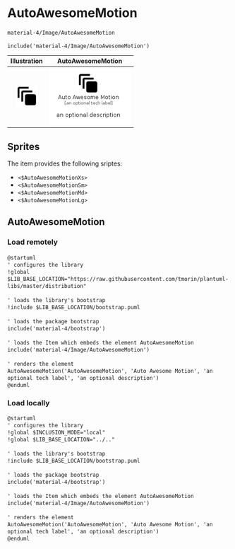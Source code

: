 # AutoAwesomeMotion


```text
material-4/Image/AutoAwesomeMotion
```

```text
include('material-4/Image/AutoAwesomeMotion')
```



| Illustration | AutoAwesomeMotion |
| :---: | :---: |
| ![illustration for Illustration](../../material-4/Image/AutoAwesomeMotion.png) | ![illustration for AutoAwesomeMotion](../../material-4/Image/AutoAwesomeMotion.Local.png) |



## Sprites
The item provides the following sriptes:

- `<$AutoAwesomeMotionXs>`
- `<$AutoAwesomeMotionSm>`
- `<$AutoAwesomeMotionMd>`
- `<$AutoAwesomeMotionLg>`





## AutoAwesomeMotion

### Load remotely
```plantuml
@startuml
' configures the library
!global $LIB_BASE_LOCATION="https://raw.githubusercontent.com/tmorin/plantuml-libs/master/distribution"

' loads the library's bootstrap
!include $LIB_BASE_LOCATION/bootstrap.puml

' loads the package bootstrap
include('material-4/bootstrap')

' loads the Item which embeds the element AutoAwesomeMotion
include('material-4/Image/AutoAwesomeMotion')

' renders the element
AutoAwesomeMotion('AutoAwesomeMotion', 'Auto Awesome Motion', 'an optional tech label', 'an optional description')
@enduml
```

### Load locally
```plantuml
@startuml
' configures the library
!global $INCLUSION_MODE="local"
!global $LIB_BASE_LOCATION="../.."

' loads the library's bootstrap
!include $LIB_BASE_LOCATION/bootstrap.puml

' loads the package bootstrap
include('material-4/bootstrap')

' loads the Item which embeds the element AutoAwesomeMotion
include('material-4/Image/AutoAwesomeMotion')

' renders the element
AutoAwesomeMotion('AutoAwesomeMotion', 'Auto Awesome Motion', 'an optional tech label', 'an optional description')
@enduml
```

